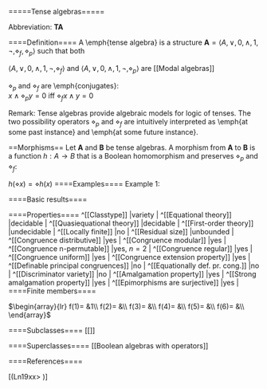 =====Tense algebras=====

Abbreviation: **TA**

====Definition====
A \emph{tense algebra} is a structure $\mathbf{A}=\langle A,\vee,0,
\wedge,1,\neg,\diamond_f, \diamond_p\rangle$ such that both


$\langle A,\vee,0,\wedge,1,\neg,\diamond_f\rangle$ and 
$\langle A,\vee,0,\wedge,1,\neg,\diamond_p\rangle$ are [[Modal algebras]]


$\diamond_p$ and $\diamond_f$ are \emph{conjugates}:  
$x\wedge\diamond_py = 0$ iff $\diamond_fx\wedge y = 0$


Remark: 
Tense algebras provide algebraic models for logic of tenses. The two possibility operators 
$\diamond_p$ and $\diamond_f$ are intuitively interpreted as
\emph{at some past instance} and \emph{at some future instance}. 


==Morphisms==
Let $\mathbf{A}$ and $\mathbf{B}$ be tense algebras. 
A morphism from $\mathbf{A}$ to $\mathbf{B}$ is a function $h:A\to B$ that is a Boolean homomorphism and preserves $\diamond_p$ and $\diamond_f$:

$h(\diamond x)=\diamond h(x)$
====Examples====
Example 1: 

====Basic results====


====Properties====
^[[Classtype]]  |variety |
^[[Equational theory]]  |decidable |
^[[Quasiequational theory]]  |decidable |
^[[First-order theory]]  |undecidable |
^[[Locally finite]]  |no |
^[[Residual size]]  |unbounded |
^[[Congruence distributive]]  |yes |
^[[Congruence modular]]  |yes |
^[[Congruence n-permutable]]  |yes, $n=2$ |
^[[Congruence regular]]  |yes |
^[[Congruence uniform]]  |yes |
^[[Congruence extension property]]  |yes |
^[[Definable principal congruences]]  |no |
^[[Equationally def. pr. cong.]]  |no |
^[[Discriminator variety]]  |no |
^[[Amalgamation property]]  |yes |
^[[Strong amalgamation property]]  |yes |
^[[Epimorphisms are surjective]]  |yes |
====Finite members====

$\begin{array}{lr}
f(1)= &1\\
f(2)= &\\
f(3)= &\\
f(4)= &\\
f(5)= &\\
f(6)= &\\
\end{array}$

====Subclasses====
[[]] 

====Superclasses====
[[Boolean algebras with operators]] 


====References====

[(Ln19xx>
)]






